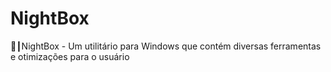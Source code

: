 # NightBox
📂┃NightBox - Um utilitário para Windows que contém diversas ferramentas e otimizações para o usuário
